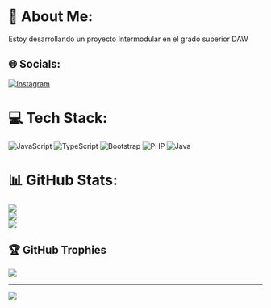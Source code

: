 # 💫 About Me:
Estoy desarrollando un proyecto Intermodular en el grado superior DAW


## 🌐 Socials:
[![Instagram](https://img.shields.io/badge/Instagram-%23E4405F.svg?logo=Instagram&logoColor=white)](https://instagram.com/blood03011) 

# 💻 Tech Stack:
![JavaScript](https://img.shields.io/badge/javascript-%23323330.svg?style=for-the-badge&logo=javascript&logoColor=%23F7DF1E) ![TypeScript](https://img.shields.io/badge/typescript-%23007ACC.svg?style=for-the-badge&logo=typescript&logoColor=white) ![Bootstrap](https://img.shields.io/badge/bootstrap-%238511FA.svg?style=for-the-badge&logo=bootstrap&logoColor=white) ![PHP](https://img.shields.io/badge/php-%23777BB4.svg?style=for-the-badge&logo=php&logoColor=white) ![Java](https://img.shields.io/badge/java-%23ED8B00.svg?style=for-the-badge&logo=openjdk&logoColor=white)
# 📊 GitHub Stats:
![](https://github-readme-stats.vercel.app/api?username=Dami21011&theme=dark&hide_border=false&include_all_commits=false&count_private=false)<br/>
![](https://github-readme-streak-stats.herokuapp.com/?user=Dami21011&theme=dark&hide_border=false)<br/>
![](https://github-readme-stats.vercel.app/api/top-langs/?username=Dami21011&theme=dark&hide_border=false&include_all_commits=false&count_private=false&layout=compact)

## 🏆 GitHub Trophies
![](https://github-profile-trophy.vercel.app/?username=Dami21011&theme=radical&no-frame=false&no-bg=false&margin-w=4)

---
[![](https://visitcount.itsvg.in/api?id=Dami21011&icon=0&color=0)](https://visitcount.itsvg.in)

<!-- Proudly created with GPRM ( https://gprm.itsvg.in ) -->